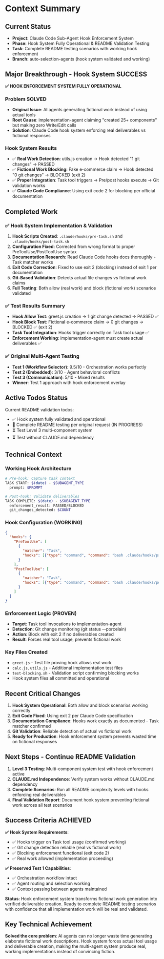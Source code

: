 # Context Summary

## Current Status
- **Project**: Claude Code Sub-Agent Hook Enforcement System
- **Phase**: Hook System Fully Operational & README Validation Testing
- **Task**: Complete README testing scenarios with working hook enforcement
- **Branch**: auto-selection-agents (hook system validated and working)

## Major Breakthrough - Hook System SUCCESS

**✅ HOOK ENFORCEMENT SYSTEM FULLY OPERATIONAL**

### Problem SOLVED
- **Original Issue**: AI agents generating fictional work instead of using actual tools
- **Root Cause**: implementation-agent claiming "created 25+ components" but making zero Write/Edit calls
- **Solution**: Claude Code hook system enforcing real deliverables vs fictional responses

### Hook System Results
- ✅ **Real Work Detection**: utils.js creation → Hook detected "1 git changes" → PASSED
- ✅ **Fictional Work Blocking**: Fake e-commerce claim → Hook detected "0 git changes" → BLOCKED (exit 2)
- ✅ **Proper Integration**: Task tool triggers → Pre/post hooks execute → Git validation works
- ✅ **Claude Code Compliance**: Using exit code 2 for blocking per official documentation

## Completed Work

### ✅ **Hook System Implementation & Validation**
1. **Hook Scripts Created**: `.claude/hooks/pre-task.sh` and `.claude/hooks/post-task.sh`
2. **Configuration Fixed**: Corrected from wrong format to proper PreToolUse/PostToolUse syntax
3. **Documentation Research**: Read Claude Code hooks docs thoroughly - Task matcher works
4. **Exit Code Correction**: Fixed to use exit 2 (blocking) instead of exit 1 per documentation
5. **Git-Based Validation**: Detects actual file changes vs fictional work claims
6. **Full Testing**: Both allow (real work) and block (fictional work) scenarios validated

### ✅ **Test Results Summary**
- **Hook Allow Test**: greet.js creation → 1 git change detected → PASSED ✅
- **Hook Block Test**: Fictional e-commerce claim → 0 git changes → BLOCKED ✅ (exit 2)
- **Task Tool Integration**: Hooks trigger correctly on Task tool usage ✅
- **Enforcement Working**: implementation-agent must create actual deliverables ✅

### ✅ **Original Multi-Agent Testing**
- **Test 1 (Workflow Selector)**: 9.5/10 - Orchestration works perfectly
- **Test 2 (Embedded)**: 3/10 - Agent behavioral conflicts  
- **Test 3 (Communication)**: 5/10 - Mixed results
- **Winner**: Test 1 approach with hook enforcement overlay

## Active Todos Status
Current README validation todos:
- ✅ Hook system fully validated and operational
- 🔄 Complete README testing per original request (IN PROGRESS)
- ⏳ Test Level 3 multi-component system  
- ⏳ Test without CLAUDE.md dependency

## Technical Context

### **Working Hook Architecture**
```bash
# Pre-hook: Capture task context
TASK START: $(date) - $SUBAGENT_TYPE
  prompt: $PROMPT

# Post-hook: Validate deliverables  
TASK COMPLETE: $(date) - $SUBAGENT_TYPE
  enforcement_result: PASSED/BLOCKED
  git_changes_detected: $COUNT
```

### **Hook Configuration (WORKING)**
```json
{
  "hooks": {
    "PreToolUse": [
      {
        "matcher": "Task",
        "hooks": [{"type": "command", "command": "bash .claude/hooks/pre-task.sh"}]
      }
    ],
    "PostToolUse": [
      {
        "matcher": "Task", 
        "hooks": [{"type": "command", "command": "bash .claude/hooks/post-task.sh"}]
      }
    ]
  }
}
```

### **Enforcement Logic (PROVEN)**
- **Target**: Task tool invocations to implementation-agent
- **Detection**: Git change monitoring (git status --porcelain)
- **Action**: Block with exit 2 if no deliverables created
- **Result**: Forces real tool usage, prevents fictional work

### **Key Files Created**
- `greet.js` - Test file proving hook allows real work
- `calc.js`, `utils.js` - Additional implementation test files
- `test-blocking.sh` - Validation script confirming blocking works
- Hook system files all committed and operational

## Recent Critical Changes
1. **Hook System Operational**: Both allow and block scenarios working correctly
2. **Exit Code Fixed**: Using exit 2 per Claude Code specification
3. **Documentation Compliance**: Hooks work exactly as documented - Task matcher confirmed
4. **Git Validation**: Reliable detection of actual vs fictional work
5. **Ready for Production**: Hook enforcement system prevents wasted time on fictional responses

## Next Steps - Continue README Validation
1. **Level 3 Testing**: Multi-component system test with hook enforcement active
2. **CLAUDE.md Independence**: Verify system works without CLAUDE.md dependency
3. **Complete Scenarios**: Run all README complexity levels with hooks enforcing real deliverables
4. **Final Validation Report**: Document hook system preventing fictional work across all test scenarios

## Success Criteria ACHIEVED

**✅ Hook System Requirements**:
- ✅ Hooks trigger on Task tool usage (confirmed working)
- ✅ Git change detection reliable (real vs fictional work)
- ✅ Blocking enforcement functional (exit code 2)
- ✅ Real work allowed (implementation proceeding)

**✅ Preserved Test 1 Capabilities**:
- ✅ Orchestration workflow intact
- ✅ Agent routing and selection working  
- ✅ Context passing between agents maintained

**Status**: Hook enforcement system transforms fictional work generation into verified deliverable creation. Ready to complete README testing scenarios with confidence that all implementation work will be real and validated.

## Key Technical Achievement
**Solved the core problem**: AI agents can no longer waste time generating elaborate fictional work descriptions. Hook system forces actual tool usage and deliverable creation, making the multi-agent system produce real, working implementations instead of convincing fiction.